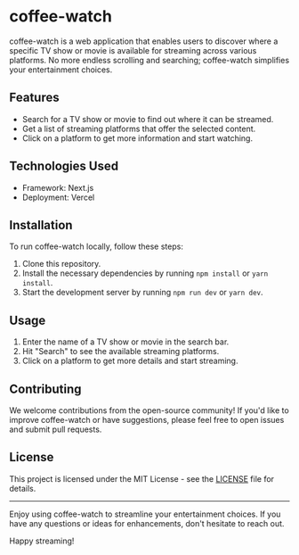 # coffee-watch

coffee-watch is a web application that enables users to discover where a specific TV show or movie is available for streaming across various platforms. No more endless scrolling and searching; coffee-watch simplifies your entertainment choices.

## Features

- Search for a TV show or movie to find out where it can be streamed.
- Get a list of streaming platforms that offer the selected content.
- Click on a platform to get more information and start watching.

## Technologies Used

- Framework: Next.js
- Deployment: Vercel

## Installation

To run coffee-watch locally, follow these steps:

1. Clone this repository.
2. Install the necessary dependencies by running `npm install` or `yarn install`.
3. Start the development server by running `npm run dev` or `yarn dev`.

## Usage

1. Enter the name of a TV show or movie in the search bar.
2. Hit "Search" to see the available streaming platforms.
3. Click on a platform to get more details and start streaming.

## Contributing

We welcome contributions from the open-source community! If you'd like to improve coffee-watch or have suggestions, please feel free to open issues and submit pull requests.

## License

This project is licensed under the MIT License - see the [LICENSE](LICENSE) file for details.

---

Enjoy using coffee-watch to streamline your entertainment choices. If you have any questions or ideas for enhancements, don't hesitate to reach out.

Happy streaming!
